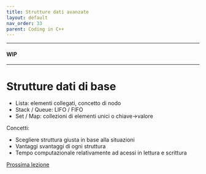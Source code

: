 ```yaml
---
title: Strutture dati avanzate
layout: default
nav_order: 33
parent: Coding in C++
---
```


---

#### WIP

---

# Strutture dati di base


- Lista: elementi collegati, concetto di nodo  
- Stack / Queue: LIFO / FIFO  
- Set / Map: collezioni di elementi unici o chiave→valore

Concetti:

- Scegliere struttura giusta in base alla situazioni
- Vantaggi svantaggi di ogni struttura
- Tempo computazionale relativamente ad acessi in lettura e scrittura

[Prossima lezione](4-algoritmi)